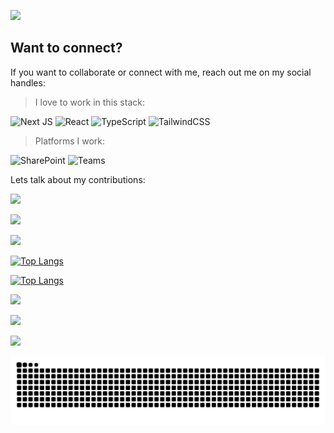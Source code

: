 ![](https://komarev.com/ghpvc/?username=Sandeep-FED&abbreviated=true&label=PROFILE+VIEWS&style=flat-square&color=red)

## Want to connect?
If you want to collaborate or connect with me, reach out me on my social handles:


> I love to work in this stack:

![Next JS](https://img.shields.io/badge/Next-black?style=for-the-badge&logo=next.js&logoColor=white)
![React](https://img.shields.io/badge/react-%2320232a.svg?style=for-the-badge&logo=react&logoColor=%2361DAFB)
![TypeScript](https://img.shields.io/badge/typescript-%23007ACC.svg?style=for-the-badge&logo=typescript&logoColor=white)
![TailwindCSS](https://img.shields.io/badge/tailwindcss-%2338B2AC.svg?style=for-the-badge&logo=tailwind-css&logoColor=white)

> Platforms I work:

![SharePoint](https://img.shields.io/badge/Microsoft_SharePoint-0078D4?style=for-the-badge&logo=microsoft-sharepoint&logoColor=white) ![Teams](https://img.shields.io/badge/Microsoft_Teams-6264A7?style=for-the-badge&logo=microsoft-teams&logoColor=white)

Lets talk about my contributions:

<picture>
  <source
    srcset="https://streak-stats.demolab.com/?user=Sandeep-FED&theme=github_dark_dimmed&short_numbers=true"
    media="(prefers-color-scheme: dark)"
  />
  <source
    srcset="https://streak-stats.demolab.com/?user=Sandeep-FED&theme=default_repocard&short_numbers=true"
    media="(prefers-color-scheme: light), (prefers-color-scheme: no-preference)"
  />
  <img src="https://streak-stats.demolab.com/?user=Sandeep-FED&short_numbers=true" />
</picture>

[![](https://github-readme-stats.vercel.app/api?username=Sandeep-FED&show_icons=true&theme=github_dark_dimmed#gh-dark-mode-only)](https://github.com/anuraghazra/github-readme-stats#gh-dark-mode-only)

[![](https://github-readme-stats.vercel.app/api?username=Sandeep-FED&show_icons=true&theme=default_repocard#gh-light-mode-only)](https://github.com/anuraghazra/github-readme-stats#gh-light-mode-only)

[![Top Langs](https://github-readme-stats.vercel.app/api/top-langs/?username=Sandeep-FED&layout=compact&theme=github_dark_dimmed&hide=Assembly,Makefile,Perl,Shell#gh-dark-mode-only)](https://github.com/anuraghazra/github-readme-stats#gh-dark-mode-only)

[![Top Langs](https://github-readme-stats.vercel.app/api/top-langs/?username=Sandeep-FED&layout=compact&theme=default_repocard&hide=Assembly,Makefile,Perl,Shell#gh-light-mode-only)](https://github.com/anuraghazra/github-readme-stats#gh-light-mode-only)

<picture>
  <source
    srcset="https://github-contributor-stats.vercel.app/api?username=Sandeep-FED&limit=4&order_by=contributions&theme=github_dark_dimmed&combine_all_yearly_contributions=true"
    media="(prefers-color-scheme: dark)"
  />
  <source
    srcset="https://github-contributor-stats.vercel.app/api?username=Sandeep-FED&limit=5&theme=default_repocard&combine_all_yearly_contributions=true"
    media="(prefers-color-scheme: light), (prefers-color-scheme: no-preference)"
  />
  <img src="https://github-contributor-stats.vercel.app/api?username=Sandeep-FED&limit=5&combine_all_yearly_contributions=true" />
</picture>

[![](https://github-readme-stats.vercel.app/api/wakatime?username=Snippetguy&theme=github_dark_dimmed#gh-dark-mode-only)](https://github.com/anuraghazra/github-readme-stats#gh-dark-mode-only)

[![](https://github-readme-stats.vercel.app/api/wakatime?username=Snippetguy&theme=default_repocard#gh-light-mode-only)](https://github.com/anuraghazra/github-readme-stats#gh-light-mode-only)

<picture>
  <source media="(prefers-color-scheme: dark)" srcset="https://raw.githubusercontent.com/Sandeep-FED/Sandeep-FED/output/github-contribution-grid-snake-dark.svg" />
  <source media="(prefers-color-scheme: light)" srcset="https://raw.githubusercontent.com/Sandeep-FED/Sandeep-FED/output/github-contribution-grid-snake.svg" />
  <img alt="github-snake" src="https://raw.githubusercontent.com/Sandeep-FED/Sandeep-FED/output/github-contribution-grid-snake.svg" />
</picture>